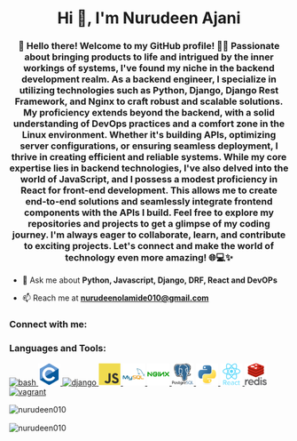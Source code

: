 <h1 align="center">Hi 👋, I'm Nurudeen Ajani</h1>
<h3 align="center">👋 Hello there! Welcome to my GitHub profile! 👨‍💻 Passionate about bringing products to life and intrigued by the inner workings of systems, I've found my niche in the backend development realm. As a backend engineer, I specialize in utilizing technologies such as Python, Django, Django Rest Framework, and Nginx to craft robust and scalable solutions. My proficiency extends beyond the backend, with a solid understanding of DevOps practices and a comfort zone in the Linux environment. Whether it's building APIs, optimizing server configurations, or ensuring seamless deployment, I thrive in creating efficient and reliable systems. While my core expertise lies in backend technologies, I've also delved into the world of JavaScript, and I possess a modest proficiency in React for front-end development. This allows me to create end-to-end solutions and seamlessly integrate frontend components with the APIs I build. Feel free to explore my repositories and projects to get a glimpse of my coding journey. I'm always eager to collaborate, learn, and contribute to exciting projects. Let's connect and make the world of technology even more amazing! 🌐💻✨</h3>

- 💬 Ask me about **Python, Javascript, Django, DRF, React and DevOPs**

- 📫 Reach me at **nurudeenolamide010@gmail.com**

<h3 align="left">Connect with me:</h3>
<p align="left">
</p>

<h3 align="left">Languages and Tools:</h3>
<p align="left"> <a href="https://www.gnu.org/software/bash/" target="_blank" rel="noreferrer"> <img src="https://www.vectorlogo.zone/logos/gnu_bash/gnu_bash-icon.svg" alt="bash" width="40" height="40"/> </a> <a href="https://www.cprogramming.com/" target="_blank" rel="noreferrer"> <img src="https://raw.githubusercontent.com/devicons/devicon/master/icons/c/c-original.svg" alt="c" width="40" height="40"/> </a> <a href="https://www.djangoproject.com/" target="_blank" rel="noreferrer"> <img src="https://cdn.worldvectorlogo.com/logos/django.svg" alt="django" width="40" height="40"/> </a> <a href="https://developer.mozilla.org/en-US/docs/Web/JavaScript" target="_blank" rel="noreferrer"> <img src="https://raw.githubusercontent.com/devicons/devicon/master/icons/javascript/javascript-original.svg" alt="javascript" width="40" height="40"/> </a> <a href="https://www.mysql.com/" target="_blank" rel="noreferrer"> <img src="https://raw.githubusercontent.com/devicons/devicon/master/icons/mysql/mysql-original-wordmark.svg" alt="mysql" width="40" height="40"/> </a> <a href="https://www.nginx.com" target="_blank" rel="noreferrer"> <img src="https://raw.githubusercontent.com/devicons/devicon/master/icons/nginx/nginx-original.svg" alt="nginx" width="40" height="40"/> </a> <a href="https://www.postgresql.org" target="_blank" rel="noreferrer"> <img src="https://raw.githubusercontent.com/devicons/devicon/master/icons/postgresql/postgresql-original-wordmark.svg" alt="postgresql" width="40" height="40"/> </a> <a href="https://www.python.org" target="_blank" rel="noreferrer"> <img src="https://raw.githubusercontent.com/devicons/devicon/master/icons/python/python-original.svg" alt="python" width="40" height="40"/> </a> <a href="https://reactjs.org/" target="_blank" rel="noreferrer"> <img src="https://raw.githubusercontent.com/devicons/devicon/master/icons/react/react-original-wordmark.svg" alt="react" width="40" height="40"/> </a> <a href="https://redis.io" target="_blank" rel="noreferrer"> <img src="https://raw.githubusercontent.com/devicons/devicon/master/icons/redis/redis-original-wordmark.svg" alt="redis" width="40" height="40"/> </a> <a href="https://www.vagrantup.com/" target="_blank" rel="noreferrer"> <img src="https://www.vectorlogo.zone/logos/vagrantup/vagrantup-icon.svg" alt="vagrant" width="40" height="40"/> </a> </p>

<p><img align="center" src="https://github-readme-stats.vercel.app/api/top-langs?username=nurudeen010&show_icons=true&locale=en&layout=compact" alt="nurudeen010" /></p>

<p><img align="center" src="https://github-readme-streak-stats.herokuapp.com/?user=nurudeen010&" alt="nurudeen010" /></p>
